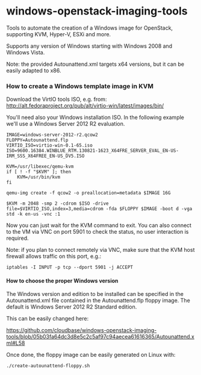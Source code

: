 windows-openstack-imaging-tools
===============================

Tools to automate the creation of a Windows image for OpenStack, supporting KVM, Hyper-V, ESXi and more.

Supports any version of Windows starting with Windows 2008 and Windows Vista.

Note: the provided Autounattend.xml targets x64 versions, but it can be easily adapted to x86.



### How to create a Windows template image in KVM


Download the VirtIO tools ISO, e.g. from:
http://alt.fedoraproject.org/pub/alt/virtio-win/latest/images/bin/

You'll need also your Windows installation ISO. In the following example we'll use a Windows Server 2012 R2 
evaluation.

    IMAGE=windows-server-2012-r2.qcow2
    FLOPPY=Autounattend.flp
    VIRTIO_ISO=virtio-win-0.1-65.iso
    ISO=9600.16384.WINBLUE_RTM.130821-1623_X64FRE_SERVER_EVAL_EN-US-IRM_SSS_X64FREE_EN-US_DV5.ISO

    KVM=/usr/libexec/qemu-kvm
    if [ ! -f "$KVM" ]; then
        KVM=/usr/bin/kvm
    fi

    qemu-img create -f qcow2 -o preallocation=metadata $IMAGE 16G

    $KVM -m 2048 -smp 2 -cdrom $ISO -drive file=$VIRTIO_ISO,index=3,media=cdrom -fda $FLOPPY $IMAGE -boot d -vga std -k en-us -vnc :1

Now you can just wait for the KVM command to exit. You can also connect to the VM via VNC on port 5901 to check 
the status, no user interaction is required.

Note: if you plan to connect remotely via VNC, make sure that the KVM host firewall allows traffic
on this port, e.g.:

    iptables -I INPUT -p tcp --dport 5901 -j ACCEPT




#### How to choose the proper Windows version

The Windows version and edition to be installed can be specified in the Autounattend.xml file contained 
in the Autounattend.flp floppy image. The default is Windows Server 2012 R2 Standard edition. 

This can be easily changed here:

https://github.com/cloudbase/windows-openstack-imaging-tools/blob/05b03fa64dc3d8e5c2c5af97c94aecea61616365/Autounattend.xml#L58

Once done, the floppy image can be easily generated on Linux with:

    ./create-autounattend-floppy.sh
    





